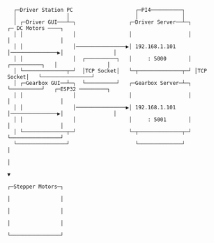       ┌─Driver Station PC                    ┌─PI4──────────┐
      │                │                     │              │
      │ ┌─Driver GUI───┴─┐                 ┌─Driver Server──┴─┐                ┌─ DC Motors ────┐
      │ │                │                 │                  │                │                │
      │ │                │────────────────▶│ 192.168.1.101    │───────────────▶│                │
      │ │                │  ┌──────────┐   │     : 5000       │ ┌──────────┐   │                │
      │ └──────────────┬─┘  │TCP Socket│   └─┬──────────────┬─┘ │TCP Socket│   └────────────────┘
      │ ┌─Gearbox GUI──┴─┐  └──────────┘   ┌─Gearbox Server─┴─┐ └──────────┘   ┌─ESP32 ─────────┐
      │ │                │                 │                  │                │                │
      │ │                │────────────────▶│ 192.168.1.101    │───────────────▶│                │
      │ │                │                 │     : 5001       │                │                │
      │ └──────────────┬─┘                 └─┬──────────────┬─┘                └────────────────┘
      └────────────────┘                     └──────────────┘                           │
                                                                                        │
                                                                                        ▼
                                                                               ┌─Stepper Motors─┐
                                                                               │                │
                                                                               │                │
                                                                               │                │
                                                                               └────────────────┘
